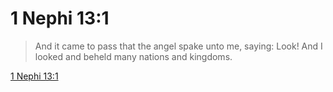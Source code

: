 # 1 Nephi 13:1

> And it came to pass that the angel spake unto me, saying: Look! And I looked and beheld many nations and kingdoms.

[1 Nephi 13:1](https://www.churchofjesuschrist.org/study/scriptures/bofm/1-ne/13?lang=eng&id=p1#p1)



